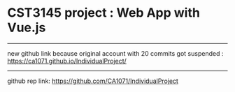 # CST3145 project : Web App with Vue.js
----------------------------------------------------------------------------------
new github link because original account with 20 commits got suspended : 
https://ca1071.github.io/IndividualProject/

----------------------------------------------------------------------------------
github rep link:
https://github.com/CA1071/IndividualProject